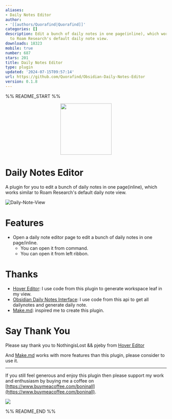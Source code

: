 ```yaml
---
aliases:
- Daily Notes Editor
author:
- '[[authors/Quorafind|Quorafind]]'
categories: []
description: Edit a bunch of daily notes in one page(inline), which works similar
  to Roam Research's default daily note view.
downloads: 18323
mobile: true
number: 687
stars: 201
title: Daily Notes Editor
type: plugin
updated: '2024-07-15T09:57:14'
url: https://github.com/Quorafind/Obsidian-Daily-Notes-Editor
version: 0.1.8
---
```


%% README_START %%

<p align="center">
<img src="https://raw.githubusercontent.com/Quorafind/Obsidian-Daily-Notes-View/master/image/daily-note.svg" height="160px">
</p>

# Daily Notes Editor

A plugin for you to edit a bunch of daily notes in one page(inline), which works similar to Roam Research's default daily note view.

![Daily-Note-View](https://raw.githubusercontent.com/Quorafind/Obsidian-Daily-Notes-Editor/master/image/Daily-Note-View.gif)

# Features

- Open a daily note editor page to edit a bunch of daily notes in one page/inline.
  - You can open it from command.
  - You can open it from left ribbon.

# Thanks

- [Hover Editor](https://github.com/nothingislost/obsidian-hover-editor): I use code from this plugin to generate workspace leaf in my view.
- [Obsidian Daily Notes Interface](https://github.com/liamcain/obsidian-daily-notes-interface): I use code from this api to get all dailynotes and generate daily note.
- [Make.md](https://www.make.md/): inspired me to create this plugin.

# Say Thank You

Please say thank you to NothingisLost && pjeby from [Hover Editor](https://github.com/nothingislost/obsidian-hover-editor)

And [Make.md](https://www.make.md/) works with more features than this plugin, please consider to use it.

---

If you still feel generous and enjoy this plugin then please support my work and enthusiasm by buying me a coffee
on [https://www.buymeacoffee.com/boninall](https://www.buymeacoffee.com/boninall).

<a href="https://www.buymeacoffee.com/boninall"><img src="https://img.buymeacoffee.com/button-api/?text=Buy me a coffee&emoji=&slug=boninall&button_colour=6495ED&font_colour=ffffff&font_family=Lato&outline_colour=000000&coffee_colour=FFDD00"></a>



%% README_END %%